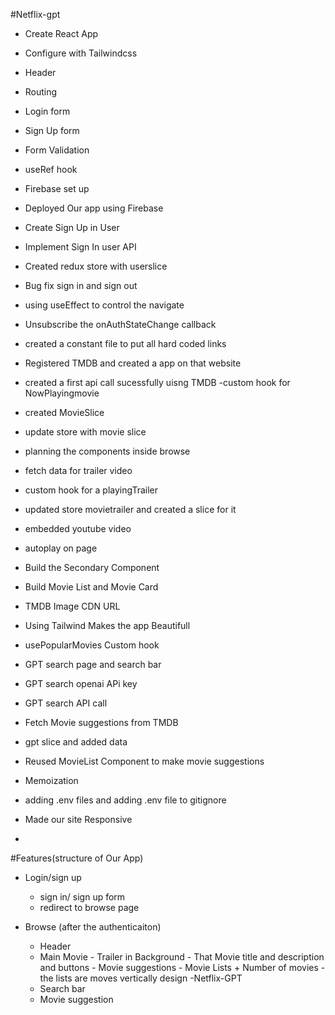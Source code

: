 #Netflix-gpt

- Create React App
- Configure with Tailwindcss
- Header
- Routing
- Login form
- Sign Up form
- Form Validation
- useRef hook
- Firebase set up
- Deployed Our app using Firebase
- Create Sign Up in User
- Implement Sign In user API
- Created redux store with userslice
- Bug fix sign in and sign out
- using useEffect to control the navigate
- Unsubscribe the onAuthStateChange callback
- created a constant file to put all hard coded links
- Registered TMDB and created a app on that website
- created a first api call sucessfully uisng TMDB
  -custom hook for NowPlayingmovie
- created MovieSlice
- update store with movie slice
- planning the components inside browse
- fetch data for trailer video
- custom hook for a playingTrailer
- updated store movietrailer and created a slice for it
- embedded youtube video
- autoplay on page
- Build the Secondary Component
- Build Movie List and Movie Card
- TMDB Image CDN URL
- Using Tailwind Makes the app Beautifull
- usePopularMovies Custom hook
- GPT search page and search bar
- GPT search openai APi key
- GPT search API call
- Fetch Movie suggestions from TMDB
- gpt slice and added data
- Reused MovieList Component to make movie suggestions
- Memoization
- adding .env files and adding .env file to gitignore
- Made our site Responsive

-

#Features(structure of Our App)

- Login/sign up

  - sign in/ sign up form
  - redirect to browse page

- Browse (after the authenticaiton)
  - Header
  - Main Movie - Trailer in Background - That Movie title and description and buttons - Movie suggestions - Movie Lists + Number of movies - the lists are moves vertically design
    -Netflix-GPT
  - Search bar
  - Movie suggestion
